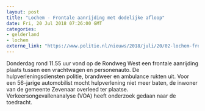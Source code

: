 ```yaml
---
layout: post
title: "Lochem - Frontale aanrijding met dodelijke afloop"
date: Fri, 20 Jul 2018 07:26:00 GMT
categories: 
- gelderland 
- lochem 
externe_link: "https://www.politie.nl/nieuws/2018/juli/20/02-lochem-frontale-aanrijding-met-dodelijke-afloop.html"
---
```


Donderdag rond 11.55 uur vond op de Rondweg West een frontale aanrijding plaats tussen een vrachtwagen en personenauto. De hulpverleningsdiensten politie, brandweer en ambulance rukten uit. Voor een 56-jarige automobilist mocht hulpverlening niet meer baten, de inwoner van de gemeente Zevenaar overleed ter plaatse. Verkeersongevallenanalyse (VOA) heeft onderzoek gedaan naar de toedracht.
